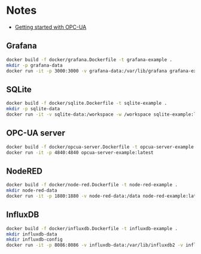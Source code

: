 # Notes
- [Getting started with OPC-UA](https://medium.com/@muhammadfaiznoh/getting-started-with-opc-ua-in-docker-c68a883d5c65)

## Grafana
```bash
docker build -f docker/grafana.Dockerfile -t grafana-example .
mkdir -p grafana-data
docker run -it -p 3000:3000 -v grafana-data:/var/lib/grafana grafana-example:latest
```

## SQLite
```bash
docker build -f docker/sqlite.Dockerfile -t sqlite-example .
mkdir -p sqlite-data
docker run -it -v sqlite-data:/workspace -w /workspace sqlite-example:latest
```

## OPC-UA server
```bash
docker build -f docker/opcua-server.Dockerfile -t opcua-server-example .
docker run -it -p 4840:4840 opcua-server-example:latest
```

## NodeRED
```bash
docker build -f docker/node-red.Dockerfile -t node-red-example .
mkdir node-red-data
docker run -it -p 1880:1880 -v node-red-data:/data node-red-example:latest
```

## InfluxDB
```bash
docker build -f docker/influxdb.Dockerfile -t influxdb-example .
mkdir influxdb-data
mkdir influxdb-config
docker run -it -p 8086:8086 -v influxdb-data:/var/lib/influxdb2 -v influxdb-config:/etc/influxdb2 influxdb-example:latest
```
